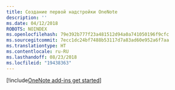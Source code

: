 ```yaml
---
title: Создание первой надстройки OneNote
description: ''
ms.date: 04/12/2018
ROBOTS: NOINDEX
ms.openlocfilehash: 79e392b777f23a481512d94a0a741050196f9cfc
ms.sourcegitcommit: 7ecc1dc24bf7488b53117d7a83ad60e952a6f7aa
ms.translationtype: HT
ms.contentlocale: ru-RU
ms.lasthandoff: 08/23/2018
ms.locfileid: "19438363"
---
```

[!include[OneNote add-ins get started](../includes/file-get-started-onenote.md)]
